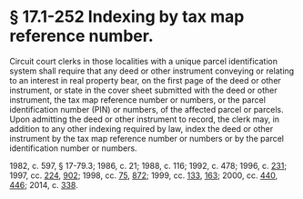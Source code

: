 # § 17.1-252 Indexing by tax map reference number.

<p>Circuit court clerks in those localities with a unique parcel identification system shall require that any deed or other instrument conveying or relating to an interest in real property bear, on the first page of the deed or other instrument, or state in the cover sheet submitted with the deed or other instrument, the tax map reference number or numbers, or the parcel identification number (PIN) or numbers, of the affected parcel or parcels. Upon admitting the deed or other instrument to record, the clerk may, in addition to any other indexing required by law, index the deed or other instrument by the tax map reference number or numbers or by the parcel identification number or numbers.</p><p>1982, c. 597, § 17-79.3; 1986, c. 21; 1988, c. 116; 1992, c. 478; 1996, c. <a href='http://lis.virginia.gov/cgi-bin/legp604.exe?961+ful+CHAP0231'>231</a>; 1997, cc. <a href='http://lis.virginia.gov/cgi-bin/legp604.exe?971+ful+CHAP0224'>224</a>, <a href='http://lis.virginia.gov/cgi-bin/legp604.exe?971+ful+CHAP0902'>902</a>; 1998, cc. <a href='http://lis.virginia.gov/cgi-bin/legp604.exe?981+ful+CHAP0075'>75</a>, <a href='http://lis.virginia.gov/cgi-bin/legp604.exe?981+ful+CHAP0872'>872</a>; 1999, cc. <a href='http://lis.virginia.gov/cgi-bin/legp604.exe?991+ful+CHAP0133'>133</a>, <a href='http://lis.virginia.gov/cgi-bin/legp604.exe?991+ful+CHAP0163'>163</a>; 2000, cc. <a href='http://lis.virginia.gov/cgi-bin/legp604.exe?001+ful+CHAP0440'>440</a>, <a href='http://lis.virginia.gov/cgi-bin/legp604.exe?001+ful+CHAP0446'>446</a>; 2014, c. <a href='http://lis.virginia.gov/cgi-bin/legp604.exe?141+ful+CHAP0338'>338</a>.</p>